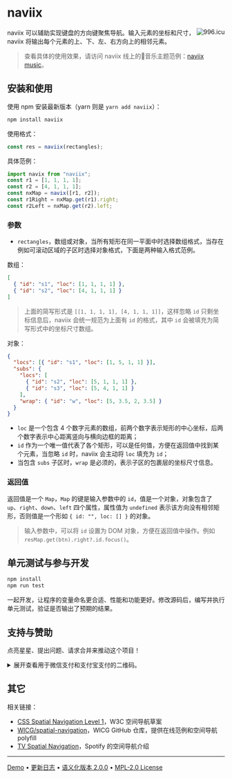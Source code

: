 # naviix

<a href="https://996.icu"><img src="https://img.shields.io/badge/link-996.icu-red.svg" alt="996.icu" align="right"></a>

naviix 可以辅助实现键盘的方向键聚焦导航。输入元素的坐标和尺寸，naviix 将输出每个元素的上、下、左、右方向上的相邻元素。

> 查看具体的使用效果，请访问 naviix 线上的🎵音乐主题范例：[naviix music](https://wswmsword.github.io/examples/navix-music/)。


## 安装和使用

使用 npm 安装最新版本（yarn 则是 `yarn add naviix`）：

```bash
npm install naviix
```

使用格式：
```javascript
const res = naviix(rectangles);
```

具体范例：
```javascript
import navix from "naviix";
const r1 = [1, 1, 1, 1];
const r2 = [4, 1, 1, 1];
const nxMap = navix([r1, r2]);
const r1Right = nxMap.get(r1).right;
const r2Left = nxMap.get(r2).left;
```

### 参数

- `rectangles`，数组或对象，当所有矩形在同一平面中时选择数组格式，当存在例如可滚动区域的子区时选择对象格式，下面是两种输入格式范例。

数组：
```json
[
  { "id": "s1", "loc": [1, 1, 1, 1] },
  { "id": "s2", "loc": [4, 1, 1, 1] }
]
```

> 上面的简写形式是 `[[1, 1, 1, 1], [4, 1, 1, 1]]`，这样忽略 `id` 只剩坐标信息后，naviix 会统一规范为上面有 `id` 的格式，其中 `id` 会被填充为简写形式中的坐标尺寸数组。

对象：
```json
{
  "locs": [{ "id": "s1", "loc": [1, 5, 1, 1] }],
  "subs": {
    "locs": [
      { "id": "s2", "loc": [5, 1, 1, 1] },
      { "id": "s3", "loc": [5, 4, 1, 1] }
    ],
    "wrap": { "id": "w", "loc": [5, 3.5, 2, 3.5] }
  }
}
```

- `loc` 是一个包含 4 个数字元素的数组，前两个数字表示矩形的中心坐标，后两个数字表示中心距离竖向与横向边框的距离；
- `id` 作为一个唯一值代表了各个矩形，可以是任何值，方便在返回值中找到某个元素，当忽略 `id` 时，naviix 会主动将 `loc` 填充为 `id`；
- 当包含 `subs` 子区时，`wrap` 是必须的，表示子区的包裹层的坐标尺寸信息。

### 返回值

返回值是一个 `Map`，`Map` 的键是输入参数中的 `id`，值是一个对象，对象包含了 `up`、`right`、`down`、`left` 四个属性，属性值为 `undefined` 表示该方向没有相邻矩形，否则值是一个形如 `{ id: "", loc: [] }` 的对象。

> 输入参数中，可以将 `id` 设置为 DOM 对象，方便在返回值中操作。例如 `resMap.get(btn).right?.id.focus()`。

## 单元测试与参与开发

```bash
npm install
npm run test
```

一起开发，让程序的变量命名更合适、性能和功能更好。修改源码后，编写并执行单元测试，验证是否输出了预期的结果。

## 支持与赞助

点亮星星、提出问题、请求合并来推动这个项目！

<details>
<summary>展开查看用于微信支付和支付宝支付的二维码。</summary>

您可以支付该项目，支付金额由您从该项目中获得的收益自行决定。

<table>
  <tr align="center">
    <td>微信支付</td>
    <td>支付宝支付</td>
  </tr>
	<tr>
		<td><img src="https://raw.githubusercontent.com/wswmsword/postcss-mobile-forever/main/images/wechat-pay.png" alt="Pay through WeChat" /></td>
		<td><img src="https://github.com/wswmsword/postcss-mobile-forever/raw/main/images/ali-pay.jpg" alt="Pay through AliPay" /></td>
	</tr>
</table>

</details>

## 其它

相关链接：
- [CSS Spatial Navigation Level 1](https://drafts.csswg.org/css-nav-1/)，W3C 空间导航草案
- [WICG/spatial-navigation](https://github.com/WICG/spatial-navigation)，WICG GitHub 仓库，提供在线范例和空间导航 polyfill
- [TV Spatial Navigation](https://engineering.atspotify.com/2023/05/tv-spatial-navigation)，Spotify 的空间导航介绍

---

[Demo](https://wswmsword.github.io/examples/navix-music/) • [更新日志](./CHANGELOG.md) • [语义化版本 2.0.0](https://semver.org/lang/zh-CN/) • [MPL-2.0 License](./LICENSE)